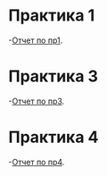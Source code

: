 # Практика 1

-[Отчет по пр1](HTTP.pdf).

# Практика 3

-[Отчет по пр3](RabbitMQ.pdf).

# Практика 4

-[Отчет по пр4](failuredetection.pdf).
